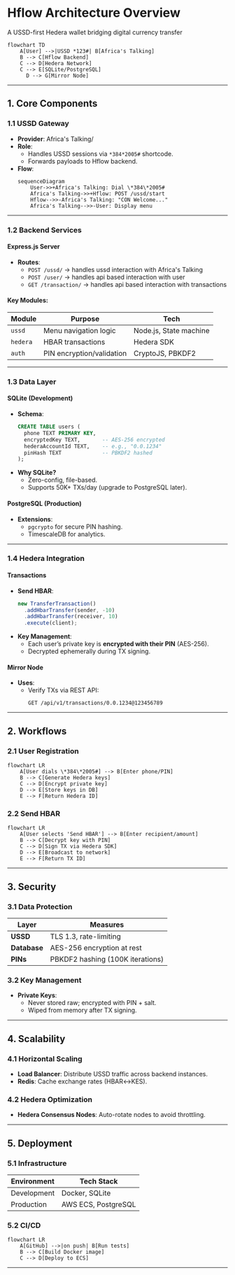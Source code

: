 # Hflow Architecture Overview

A USSD-first Hedera wallet bridging digital currency transfer
```mermaid
flowchart TD
    A[User] -->|USSD *123#| B[Africa's Talking]
    B --> C[Hflow Backend]
    C --> D[Hedera Network]
    C --> E[SQLite/PostgreSQL]
      D --> G[Mirror Node]
```

---

## **1. Core Components**

### **1.1 USSD Gateway**

- **Provider**: Africa's Talking/
- **Role**:
  - Handles USSD sessions via `*384*2005#` shortcode.
  - Forwards payloads to Hflow backend.
- **Flow**:
  ```mermaid
  sequenceDiagram
      User->>+Africa's Talking: Dial \*384\*2005#
      Africa's Talking->>+Hflow: POST /ussd/start
      Hflow-->>-Africa's Talking: "CON Welcome..."
      Africa's Talking-->>-User: Display menu
  ```

---

### **1.2 Backend Services**

#### **Express.js Server**

- **Routes**:
  - `POST /ussd/` → handles ussd interaction with Africa's Talking
  - `POST /user/` → handles api based interaction with user 
  - `GET /transaction/` → handles api based interaction with transactions

#### **Key Modules**:

| Module          | Purpose                   | Tech                   |
| --------------- | ------------------------- | ---------------------- |
| `ussd`          | Menu navigation logic     | Node.js, State machine |
| `hedera`        | HBAR transactions         | Hedera SDK             |
| `auth`          | PIN encryption/validation | CryptoJS, PBKDF2       |
---

### **1.3 Data Layer**

#### **SQLite (Development)**

- **Schema**:
  ```sql
  CREATE TABLE users (
    phone TEXT PRIMARY KEY,
    encryptedKey TEXT,       -- AES-256 encrypted
    hederaAccountId TEXT,    -- e.g., "0.0.1234"
    pinHash TEXT             -- PBKDF2 hashed
  );
  ```
- **Why SQLite?**
  - Zero-config, file-based.
  - Supports 50K+ TXs/day (upgrade to PostgreSQL later).

#### **PostgreSQL (Production)**

- **Extensions**:
  - `pgcrypto` for secure PIN hashing.
  - TimescaleDB for analytics.

---

### **1.4 Hedera Integration**

#### **Transactions**

- **Send HBAR**:
  ```javascript
  new TransferTransaction()
    .addHbarTransfer(sender, -10)
    .addHbarTransfer(receiver, 10)
    .execute(client);
  ```
- **Key Management**:
  - Each user’s private key is **encrypted with their PIN** (AES-256).
  - Decrypted ephemerally during TX signing.

#### **Mirror Node**

- **Uses**:
  - Verify TXs via REST API:
    ```http
    GET /api/v1/transactions/0.0.1234@123456789
    ```

---

## **2. Workflows**

### **2.1 User Registration**

```mermaid
flowchart LR
    A[User dials \*384\*2005#] --> B[Enter phone/PIN]
    B --> C[Generate Hedera keys]
    C --> D[Encrypt private key]
    D --> E[Store keys in DB]
    E --> F[Return Hedera ID]
```

### **2.2 Send HBAR**

```mermaid
flowchart LR
    A[User selects 'Send HBAR'] --> B[Enter recipient/amount]
    B --> C[Decrypt key with PIN]
    C --> D[Sign TX via Hedera SDK]
    D --> E[Broadcast to network]
    E --> F[Return TX ID]
```

---

## **3. Security**

### **3.1 Data Protection**

| Layer        | Measures                         |
| ------------ | -------------------------------- |
| **USSD**     | TLS 1.3, rate-limiting           |
| **Database** | AES-256 encryption at rest       |
| **PINs**     | PBKDF2 hashing (100K iterations) |

### **3.2 Key Management**

- **Private Keys**:
  - Never stored raw; encrypted with PIN + salt.
  - Wiped from memory after TX signing.

---

## **4. Scalability**

### **4.1 Horizontal Scaling**

- **Load Balancer**: Distribute USSD traffic across backend instances.
- **Redis**: Cache exchange rates (HBAR↔KES).

### **4.2 Hedera Optimization**

- **Hedera Consensus Nodes**: Auto-rotate nodes to avoid throttling.

---

## **5. Deployment**

### **5.1 Infrastructure**

| Environment | Tech Stack          |
| ----------- | ------------------- |
| Development | Docker, SQLite      |
| Production  | AWS ECS, PostgreSQL |

### **5.2 CI/CD**

```mermaid
flowchart LR
    A[GitHub] -->|on push| B[Run tests]
    B --> C[Build Docker image]
    C --> D[Deploy to ECS]
```

---
